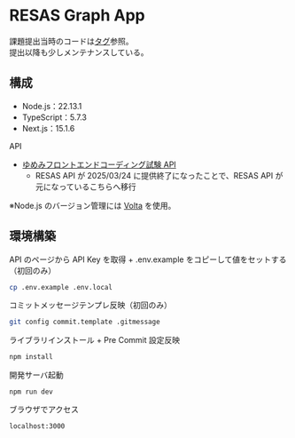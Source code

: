 # RESAS Graph App

課題提出当時のコードは[タグ](https://github.com/h-yoshikawa44/resas-graph-app/releases/tag/submitted_for_examination)参照。  
提出以降も少しメンテナンスしている。

## 構成

- Node.js：22.13.1
- TypeScript：5.7.3
- Next.js：15.1.6

API

- [ゆめみフロントエンドコーディング試験 API](https://yumemi-frontend-engineer-codecheck-api.vercel.app/api-doc)
  - RESAS API が 2025/03/24 に提供終了になったことで、RESAS API が元になっているこちらへ移行

※Node.js のバージョン管理には [Volta](https://volta.sh/) を使用。

## 環境構築

API のページから API Key を取得 + .env.example をコピーして値をセットする（初回のみ）

```bash
cp .env.example .env.local
```

コミットメッセージテンプレ反映（初回のみ）

```bash
git config commit.template .gitmessage
```

ライブラリインストール + Pre Commit 設定反映

```bash
npm install
```

開発サーバ起動

```
npm run dev
```

ブラウザでアクセス

```
localhost:3000
```
